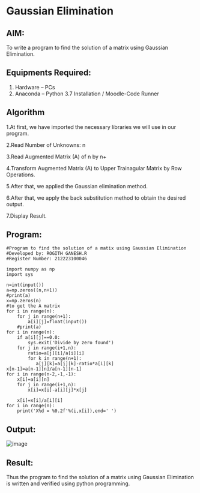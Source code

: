 # Gaussian Elimination

## AIM:
To write a program to find the solution of a matrix using Gaussian Elimination.

## Equipments Required:
1. Hardware – PCs
2. Anaconda – Python 3.7 Installation / Moodle-Code Runner

## Algorithm
1.At first, we have imported the necessary libraries we will use in our program.

2.Read Number of Unknowns: n

3.Read Augmented Matrix (A) of n by n+

4.Transform Augmented Matrix (A) to Upper Trainagular Matrix by Row Operations.

5.After that, we applied the Gaussian elimination method.

6.After that, we apply the back substitution method to obtain the desired output.

7.Display Result.

## Program:
```
#Program to find the solution of a matix using Gaussian Elimination
#Developed by: ROGITH GANESH.R
#Register Number: 212223100046

import numpy as np
import sys

n=int(input())
a=np.zeros((n,n+1))
#print(a)
x=np.zeros(n)
#to get the A matrix
for i in range(n):
    for j in range(n+1):
        a[i][j]=float(input())
    #print(a)
for i in range(n):
    if a[i][j]==0.0:
        sys.exit('Divide by zero found')
    for j in range(i+1,n):
        ratio=a[j][i]/a[i][i]
        for k in range(n+1):
           a[j][k]=a[j][k]-ratio*a[i][k]
x[n-1]=a[n-1][n]/a[n-1][n-1]
for i in range(n-2,-1,-1):
    x[i]=a[i][n]
    for j in range(i+1,n):
        x[i]=x[i]-a[i][j]*x[j]
        
    x[i]=x[i]/a[i][i]
for i in range(n):
    print('X%d = %0.2f'%(i,x[i]),end=' ')
```
## Output:
![image](https://github.com/Kavin1311/Gaussian/assets/145695724/14f466c1-6285-4b01-9587-2a3483acac4a)


## Result:
Thus the program to find the solution of a matrix using Gaussian Elimination is written and verified using python programming.

